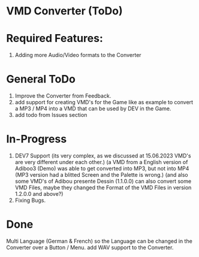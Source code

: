 # VMD Converter (ToDo)

# Required Features:
1. Adding more Audio/Video formats to the Converter 

# General ToDo
1. Improve the Converter from Feedback.
2. add support for creating VMD's for the Game like as example to convert a MP3 / MP4 into a VMD that can be used by DEV in the Game.
3. add todo from Issues section

# In-Progress
1. DEV7 Support (its very complex, as we discussed at 15.06.2023 VMD's are very different under each other.) (a VMD from a English version of Adiboo3 (Demo) was able to get converted into MP3, but not into MP4 (MP3 version had a blitted Screen and the Palette is wrong.) (and also some VMD's of Adibou presente Dessin (1.1.0.0) can also convert some VMD Files, maybe they changed the Format of the VMD Files in version 1.2.0.0 and above?)
2. Fixing Bugs.

# Done
Multi Language (German & French) so the Language can be changed in the Converter over a Button / Menu.
add WAV support to the Converter.
